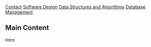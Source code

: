 <body>

<div class="topnav">
<a class="box" href="#">Contact</a>
  <a class="underline" href="#">Software Design</a>
  <a class="underline" href="#">Data Structures and Algorithms</a>
  <a class="underline" href="#">Database Management</a>
</div>

<div class="main">
  <h2>Main Content</h2>
  <p>Intro</p>
</div>
</body>
